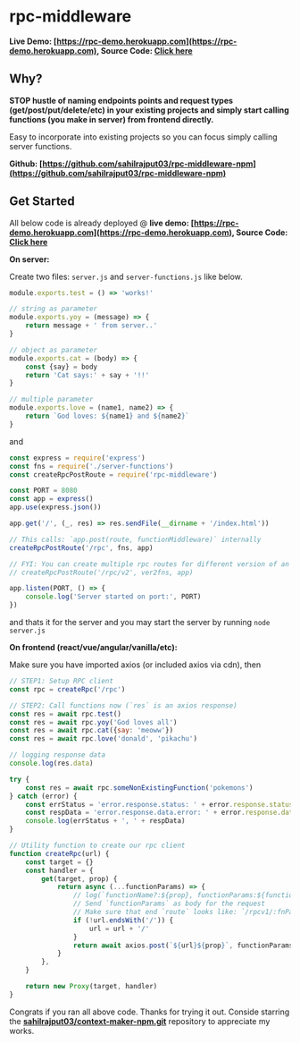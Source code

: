 # rpc-middleware

**Live Demo: [https://rpc-demo.herokuapp.com](https://rpc-demo.herokuapp.com), Source Code: [Click here](https://github.com/sahilrajput03/learn-rpc-middlewares/tree/main/my-rpc)**

## Why?

**STOP hustle of naming endpoints points and request types (get/post/put/delete/etc) in your existing projects and simply start calling functions (you make in server) from frontend directly.**

Easy to incorporate into existing projects so you can focus simply calling server functions.

**Github: [https://github.com/sahilrajput03/rpc-middleware-npm](https://github.com/sahilrajput03/rpc-middleware-npm)**

## Get Started

All below code is already deployed @ **live demo: [https://rpc-demo.herokuapp.com](https://rpc-demo.herokuapp.com), Source Code: [Click here](https://github.com/sahilrajput03/learn-rpc-middlewares/tree/main/my-rpc)**

**On server:**

Create two files: `server.js` and `server-functions.js` like below.

```js
module.exports.test = () => 'works!'

// string as parameter
module.exports.yoy = (message) => {
	return message + ' from server..'
}

// object as parameter
module.exports.cat = (body) => {
	const {say} = body
	return 'Cat says:' + say + '!!'
}

// multiple parameter
module.exports.love = (name1, name2) => {
	return `God loves: ${name1} and ${name2}`
}
```

and

```js
const express = require('express')
const fns = require('./server-functions')
const createRpcPostRoute = require('rpc-middleware')

const PORT = 8080
const app = express()
app.use(express.json())

app.get('/', (_, res) => res.sendFile(__dirname + '/index.html'))

// This calls: `app.post(route, functionMiddleware)` internally
createRpcPostRoute('/rpc', fns, app)

// FYI: You can create multiple rpc routes for different version of an api
// createRpcPostRoute('/rpc/v2', ver2fns, app)

app.listen(PORT, () => {
	console.log('Server started on port:', PORT)
})
```

and thats it for the server and you may start the server by running `node server.js`

**On frontend (react/vue/angular/vanilla/etc):**

Make sure you have imported axios (or included axios via cdn), then

```js
// STEP1: Setup RPC client
const rpc = createRpc('/rpc')

// STEP2: Call functions now (`res` is an axios response)
const res = await rpc.test()
const res = await rpc.yoy('God loves all')
const res = await rpc.cat({say: 'meoww'})
const res = await rpc.love('donald', 'pikachu')

// logging response data
console.log(res.data) 

try {
	const res = await rpc.someNonExistingFunction('pokemons')
} catch (error) {
	const errStatus = 'error.response.status: ' + error.response.status
	const respData = 'error.response.data.error: ' + error.response.data.error
	console.log(errStatus + ', ' + respData)
}

// Utility function to create our rpc client
function createRpc(url) {
	const target = {}
	const handler = {
		get(target, prop) {
			return async (...functionParams) => {
				// log(`functionName?:${prop}, functionParams:${functionParams}`)
				// Send `functionParams` as body for the request
				// Make sure that end `route` looks like: `/rpcv1/:fnParam`. And *not* like `/rpcv1:fnParam` coz that causes route mismatch.
				if (!url.endsWith('/')) {
					url = url + '/'
				}
				return await axios.post(`${url}${prop}`, functionParams)
			}
		},
	}

	return new Proxy(target, handler)
}
```

Congrats if you ran all above code. Thanks for trying it out. Conside starring the **[sahilrajput03/context-maker-npm.git](https://github.com/sahilrajput03/context-maker-npm.git)** repository to appreciate my works.
